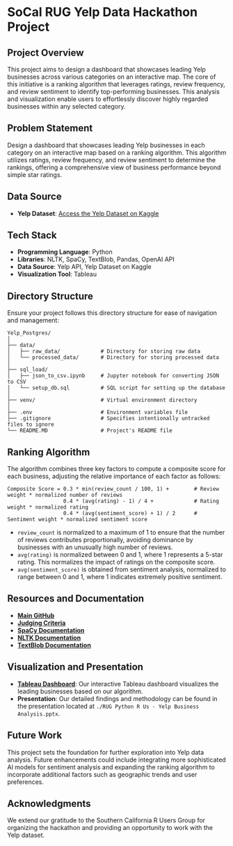 # SoCal RUG Yelp Data Hackathon Project

## Project Overview

This project aims to design a dashboard that showcases leading Yelp businesses across various categories on an interactive map. The core of this initiative is a ranking algorithm that leverages ratings, review frequency, and review sentiment to identify top-performing businesses. This analysis and visualization enable users to effortlessly discover highly regarded businesses within any selected category.

## Problem Statement

Design a dashboard that showcases leading Yelp businesses in each category on an interactive map based on a ranking algorithm. This algorithm utilizes ratings, review frequency, and review sentiment to determine the rankings, offering a comprehensive view of business performance beyond simple star ratings.

## Data Source

- **Yelp Dataset**: [Access the Yelp Dataset on Kaggle](https://www.kaggle.com/datasets/yelp-dataset/yelp-dataset)

## Tech Stack

- **Programming Language**: Python
- **Libraries**: NLTK, SpaCy, TextBlob, Pandas, OpenAI API
- **Data Source**: Yelp API, Yelp Dataset on Kaggle
- **Visualization Tool**: Tableau

## Directory Structure

Ensure your project follows this directory structure for ease of navigation and management:

```
Yelp_Postgres/
│
├── data/
│   ├── raw_data/             # Directory for storing raw data
│   └── processed_data/       # Directory for storing processed data
│
├── sql_load/
│   ├── json_to_csv.ipynb     # Jupyter notebook for converting JSON to CSV
│   └── setup_db.sql          # SQL script for setting up the database
│
├── venv/                     # Virtual environment directory
│
├── .env                      # Environment variables file
├── .gitignore                # Specifies intentionally untracked files to ignore
└── README.MD                 # Project's README file
```

## Ranking Algorithm

The algorithm combines three key factors to compute a composite score for each business, adjusting the relative importance of each factor as follows:

```plaintext
Composite Score = 0.3 * min(review_count / 100, 1) +        # Review weight * normalized number of reviews
                  0.4 * (avg(rating) - 1) / 4 +             # Rating weight * normalized rating
                  0.4 * (avg(sentiment_score) + 1) / 2      # Sentiment weight * normalized sentiment score
```

- `review_count` is normalized to a maximum of 1 to ensure that the number of reviews contributes proportionally, avoiding dominance by businesses with an unusually high number of reviews.
- `avg(rating)` is normalized between 0 and 1, where 1 represents a 5-star rating. This normalizes the impact of ratings on the composite score.
- `avg(sentiment_score)` is obtained from sentiment analysis, normalized to range between 0 and 1, where 1 indicates extremely positive sentiment.

## Resources and Documentation

- **[Main GitHub](https://github.com/socalrug/hackathon-2023-04)**
- **[Judging Criteria](https://github.com/socalrug/hackathon-2023-04/blob/main/admin/judging_guidelines.md)**
- **[SpaCy Documentation](https://spacy.io/api/doc)**
- **[NLTK Documentation](https://www.nltk.org/)**
- **[TextBlob Documentation](https://textblob.readthedocs.io/en/dev/)**

## Visualization and Presentation

- **[Tableau Dashboard](https://public.tableau.com/app/profile/cbourdeau/viz/YelpReviewRugProject/MapDash)**: Our interactive Tableau dashboard visualizes the leading businesses based on our algorithm.
- **Presentation**: Our detailed findings and methodology can be found in the presentation located at `./RUG Python R Us - Yelp Business Analysis.pptx`.

## Future Work

This project sets the foundation for further exploration into Yelp data analysis. Future enhancements could include integrating more sophisticated AI models for sentiment analysis and expanding the ranking algorithm to incorporate additional factors such as geographic trends and user preferences.

## Acknowledgments

We extend our gratitude to the Southern California R Users Group for organizing the hackathon and providing an opportunity to work with the Yelp dataset.
